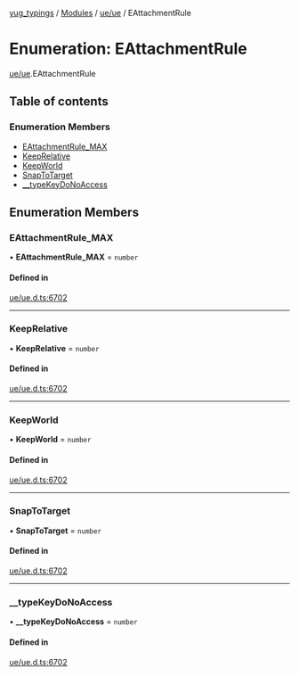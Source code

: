 [yug_typings](../README.md) / [Modules](../modules.md) / [ue/ue](../modules/ue_ue.md) / EAttachmentRule

# Enumeration: EAttachmentRule

[ue/ue](../modules/ue_ue.md).EAttachmentRule

## Table of contents

### Enumeration Members

- [EAttachmentRule\_MAX](ue_ue.EAttachmentRule.md#eattachmentrule_max)
- [KeepRelative](ue_ue.EAttachmentRule.md#keeprelative)
- [KeepWorld](ue_ue.EAttachmentRule.md#keepworld)
- [SnapToTarget](ue_ue.EAttachmentRule.md#snaptotarget)
- [\_\_typeKeyDoNoAccess](ue_ue.EAttachmentRule.md#__typekeydonoaccess)

## Enumeration Members

### EAttachmentRule\_MAX

• **EAttachmentRule\_MAX** = `number`

#### Defined in

[ue/ue.d.ts:6702](https://github.com/YugMetaverse/yug_typings/blob/25cad34/ue/ue.d.ts#L6702)

___

### KeepRelative

• **KeepRelative** = `number`

#### Defined in

[ue/ue.d.ts:6702](https://github.com/YugMetaverse/yug_typings/blob/25cad34/ue/ue.d.ts#L6702)

___

### KeepWorld

• **KeepWorld** = `number`

#### Defined in

[ue/ue.d.ts:6702](https://github.com/YugMetaverse/yug_typings/blob/25cad34/ue/ue.d.ts#L6702)

___

### SnapToTarget

• **SnapToTarget** = `number`

#### Defined in

[ue/ue.d.ts:6702](https://github.com/YugMetaverse/yug_typings/blob/25cad34/ue/ue.d.ts#L6702)

___

### \_\_typeKeyDoNoAccess

• **\_\_typeKeyDoNoAccess** = `number`

#### Defined in

[ue/ue.d.ts:6702](https://github.com/YugMetaverse/yug_typings/blob/25cad34/ue/ue.d.ts#L6702)

